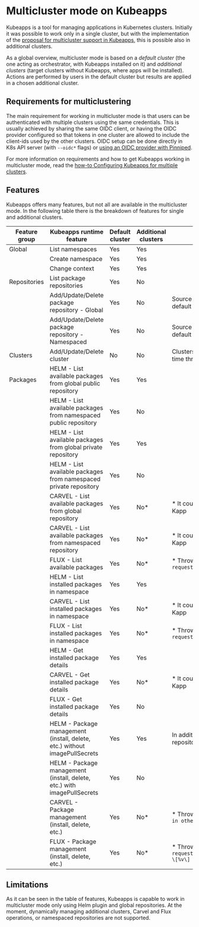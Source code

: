 # Multicluster mode on Kubeapps

Kubeapps is a tool for managing applications in Kubernetes clusters. Initially it was possible to work only in a single cluster, but with the implementation of the [proposal for multicluster support in Kubeapps](https://github.com/vmware-tanzu/kubeapps/blob/main/site/content/docs/latest/reference/proposals/multi-cluster-support.md), this is possible also in additional clusters.

As a global overview, multicluster mode is based on a _default cluster_ (the one acting as orchestrator, with Kubeapps installed on it) and _additional clusters_ (target clusters without Kubeapps, where apps will be installed). Actions are performed by users in the default cluster but results are applied in a chosen additional cluster.

## Requirements for multiclustering

The main requirement for working in multicluster mode is that users can be authenticated with multiple clusters using the same credentials. This is usually achieved by sharing the same OIDC client, or having the OIDC provider configured so that tokens in one cluster are allowed to include the client-ids used by the other clusters. OIDC setup can be done directly in K8s API server (with `--oidc*` flags) or [using an OIDC provider with Pinniped](https://github.com/vmware-tanzu/kubeapps/blob/main/site/content/docs/latest/howto/OIDC/using-an-OIDC-provider-with-pinniped.md).

For more information on requirements and how to get Kubeapps working in multicluster mode, read the [how-to Configuring Kubeapps for multiple clusters](https://github.com/vmware-tanzu/kubeapps/blob/main/site/content/docs/latest/howto/deploying-to-multiple-clusters.md).

## Features

Kubeapps offers many features, but not all are available in the multicluster mode. In the following table there is the breakdown of features for single and additional clusters.

| Feature group | Kubeapps runtime feature                                          | Default cluster | Additional clusters | Comments                                                                                           |
| ------------- | ----------------------------------------------------------------- | --------------- | ------------------- | -------------------------------------------------------------------------------------------------- |
| Global        | List namespaces                                                   | Yes             | Yes                 |                                                                                                    |
|               | Create namespace                                                  | Yes             | Yes                 |                                                                                                    |
|               | Change context                                                    | Yes             | Yes                 |                                                                                                    |
| Repositories  | List package repositories                                         | Yes             | No                  |                                                                                                    |
|               | Add/Update/Delete package repository - Global                     | Yes             | No                  | Source of truth for package repositories is the default cluster                                    |
|               | Add/Update/Delete package repository - Namespaced                 | Yes             | No                  | Source of truth for package repositories is the default cluster                                    |
| Clusters      | Add/Update/Delete cluster                                         | No              | No                  | Clusters can only be defined at deployment time through input values                               |
| Packages      | HELM - List available packages from global public repository      | Yes             | Yes                 |                                                                                                    |
|               | HELM - List available packages from namespaced public repository  | Yes             | No                  |                                                                                                    |
|               | HELM - List available packages from global private repository     | Yes             | Yes                 |                                                                                                    |
|               | HELM - List available packages from namespaced private repository | Yes             | No                  |                                                                                                    |
|               | CARVEL - List available packages from global repository           | Yes             | No\*                | \* It could be done if kubeconfig provided to Kapp                                                 |
|               | CARVEL - List available packages from namespaced repository       | Yes             | No\*                | \* It could be done if kubeconfig provided to Kapp                                                 |
|               | FLUX - List available packages                                    | Yes             | No\*                | \* Throws error message `not supported yet: request.Context.Cluster: \[%v\]`                     |
|               | HELM - List installed packages in namespace                       | Yes             | Yes                 |                                                                                                    |
|               | CARVEL - List installed packages in namespace                     | Yes             | No\*                | \* It could be done if kubeconfig provided to Kapp                                                 |
|               | FLUX - List installed packages in namespace                       | Yes             | No\*                | \* Throws error message `not supported yet: request.Context.Cluster: \[%v\]`                     |
|               | HELM - Get installed package details                              | Yes             | Yes                 |                                                                                                    |
|               | CARVEL - Get installed package details                            | Yes             | No\*                | \* It could be done if kubeconfig provided to Kapp                                                 |
|               | FLUX - Get installed package details                              | Yes             | No                  |                                                                                                    |
|               | HELM - Package management (install, delete, etc.) without imagePullSecrets                   | Yes             | Yes                 | In additional clusters, only possible from Global repositories                                     |
|               | HELM - Package management (install, delete, etc.) with imagePullSecrets                      | Yes             | No                  |                                                                                                    |
|               | CARVEL - Package management (install, delete, etc.)                                         | Yes             | No\*                | \* Throws error message `installing packages in other clusters in not supported yet`             |
|               | FLUX - Package management (install, delete, etc.)                                         | Yes             | No\*                | \* Throws error message `not supported yet: request.AvailablePackageRef.Context.Cluster: \[%v\]` |

## Limitations

As it can be seen in the table of features, Kubeapps is capable to work in multicluster mode only using Helm plugin and global repositories. At the moment, dynamically managing additional clusters, Carvel and Flux operations, or namespaced repositories are not supported.
